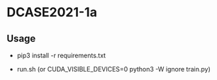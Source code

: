 # DCASE2021-1a

## Usage

* pip3 install -r requirements.txt

* run.sh (or CUDA_VISIBLE_DEVICES=0 python3 -W ignore train.py)